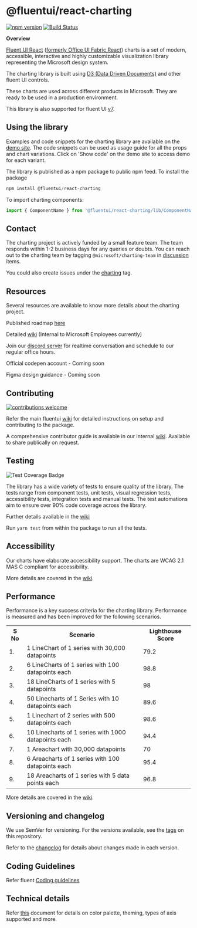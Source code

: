 # @fluentui/react-charting

[![npm version](https://badge.fury.io/js/@fluentui%2Freact-charting.svg)](https://badge.fury.io/js/@fluentui%2Freact-charting) [![Build Status](https://img.shields.io/azure-devops/build/uifabric/fabricpublic/164/master?style=flat-square)](https://dev.azure.com/uifabric/fabricpublic/_build?definitionId=164)

**Overview**

[Fluent UI React](https://developer.microsoft.com/en-us/fluentui)
([formerly Office UI Fabric React](https://developer.microsoft.com/en-us/office/blogs/ui-fabric-is-evolving-into-fluent-ui/)) charts is a set of modern, accessible, interactive and highly customizable visualization library representing the Microsoft design system.

The charting library is built using [D3 (Data Driven Documents)](https://github.com/d3/d3) and other fluent UI controls.

These charts are used across different products in Microsoft. They are ready to be used in a production environment.

This library is also supported for fluent UI [v7](https://github.com/microsoft/fluentui/tree/7.0).

## Using the library

Examples and code snippets for the charting library are available on the [demo site](https://aka.ms/fluentcharting).
The code snippets can be used as usage guide for all the props and chart variations. Click on 'Show code' on the demo site to access demo for each variant.

The library is published as a npm package to public npm feed. To install the package

```js
npm install @fluentui/react-charting
```

To import charting components:

```js
import { ComponentName } from '@fluentui/react-charting/lib/ComponentName';
```

## Contact

The charting project is actively funded by a small feature team. The team responds within 1-2 business days for any queries or doubts.
You can reach out to the charting team by tagging `@microsoft/charting-team` in [discussion](https://github.com/microsoft/fluentui/discussions) items.

You could also create issues under the [charting](https://github.com/microsoft/fluentui/labels/Package:%20charting) tag.

## Resources

Several resources are available to know more details about the charting project.

Published roadmap [here](https://aka.ms/fluentChartingRoadmap)

Detailed [wiki](https://aka.ms/fluentChartingWiki) (Internal to Microsoft Employees currently)

Join our [discord server](https://aka.ms/FluentCharting/discord) for realtime conversation and schedule to our regular office hours.

Official codepen account - Coming soon

Figma design guidance - Coming soon

## Contributing

[![contributions welcome](https://img.shields.io/badge/contributions-welcome-1EAEDB)]()

Refer the main fluentui [wiki](https://github.com/microsoft/fluentui/wiki) for detailed instructions on setup and contributing to the package.

A comprehensive contributor guide is available in our internal [wiki](https://aka.ms/fluentChartingWiki). Available to share publically on request.

## Testing

![Test Coverage Badge](https://img.shields.io/badge/dynamic/json?url=https%3A%2F%2Fraw.githubusercontent.com%2Fmicrosoft%2Ffluentui-charting-contrib%2Ftest-coverage-artifacts%2FubuntuCoverage.json&query=%24.statementCoverage&suffix=%25&label=coverage&color=brightgreen)

The library has a wide variety of tests to ensure quality of the library.
The tests range from component tests, unit tests, visual regression tests, accessibility tests, integration tests and manual tests.
The test automations aim to ensure over 90% code coverage across the library.

Further details available in the [wiki](https://aka.ms/fluentChartingWiki)

Run `yarn test` from within the package to run all the tests.

## Accessibility

Our charts have elaborate accessibility support. The charts are WCAG 2.1 MAS C compliant for accessibility.

More details are covered in the [wiki](https://aka.ms/fluentChartingWiki).

## Performance

Performance is a key success criteria for the charting library.
Performance is measured and has been improved for the following scenarios.

<table>
  <tr>
    <th>S No</th>
    <th>Scenario</th>
    <th>Lighthouse Score</th>
  </tr>
<tr>
    <td>1.</td>
    <td>1 LineChart of 1 series with 30,000 datapoints</td>
    <td>79.2</td>
</tr>
<tr>
    <td>2.</td>
    <td>6 LineCharts of 1 series with 100 datapoints each</td>
    <td>98.8</td>
</tr>
<tr>
    <td>3.</td>
    <td>18 LineCharts of 1 series with 5 datapoints</td>
    <td>98</td>
</tr>
<tr>
    <td>4.</td>
    <td>50 Linecharts of 1 Series with 10 datapoints each</td>
    <td>89.6</td>
</tr>
<tr>
    <td>5.</td>
    <td>1 Linechart of 2 series with 500 datapoints each</td>
    <td>98.6</td>
</tr>
<tr>
    <td>6.</td>
    <td>10 Linecharts of 1 series with 1000 datapoints each</td>
    <td>94.4</td>
</tr>
<tr>
    <td>7.</td>
    <td>1 Areachart with 30,000 datapoints</td>
    <td>70</td>
</tr>
<tr>
    <td>8.</td>
    <td>6 Areacharts of 1 series with 100 datapoints each</td>
    <td>95.4</td>
</tr>
<tr>
    <td>9.</td>
    <td>18 Areacharts of 1 series with 5 data points each</td>
    <td>96.8</td>
</tr>
<table>

More details are covered in the [wiki](https://aka.ms/fluentChartingWiki).

## Versioning and changelog

We use SemVer for versioning. For the versions available, see the [tags](https://github.com/microsoft/fluentui/tags) on this repository.

Refer to the [changelog](https://github.com/microsoft/fluentui/blob/master/packages/react-charting/CHANGELOG.md) for details about changes made in each version.

## Coding Guidelines

Refer fluent [Coding guidelines](https://github.com/microsoft/fluentui/wiki/Coding-Style)

## Technical details

Refer [this](https://github.com/microsoft/fluentui/blob/master/packages/react-charting/docs/TechnicalDetails.md) document for details on color palette, theming, types of axis supported and more.
